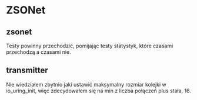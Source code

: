 # ZSONet

## zsonet
Testy powinny przechodzić, pomijając testy statystyk, które czasami przechodzą a czasami nie.

## transmitter
Nie wiedziałem zbytnio jaki ustawić maksymalny rozmiar kolejki w io\_uring\_init, więc zdecydowałem się na min z 
liczba połączeń plus stała, 16.
